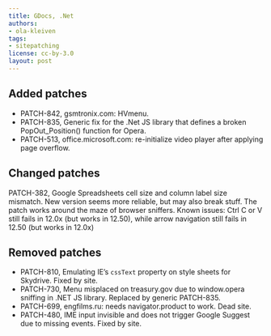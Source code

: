 ```yaml
---
title: GDocs, .Net
authors:
- ola-kleiven
tags:
- sitepatching
license: cc-by-3.0
layout: post
---
```


## Added patches

- PATCH-842, gsmtronix.com: HVmenu.
- PATCH-835, Generic fix for the .Net JS library that defines a broken PopOut_Position() function for Opera.
- PATCH-513, office.microsoft.com: re-initialize video player after applying page overflow.

## Changed patches

PATCH-382, Google Spreadsheets cell size and column label size mismatch. New version seems more reliable, but may also break stuff. The patch works around the maze of browser sniffers. Known issues: Ctrl C or V still fails in 12.0x (but works in 12.50), while arrow navigation still fails in 12.50 (but works in 12.0x)

## Removed patches

- PATCH-810, Emulating IE’s `cssText` property on style sheets for Skydrive. Fixed by site.
- PATCH-730, Menu misplaced on treasury.gov due to window.opera sniffing in .NET JS library. Replaced by generic PATCH-835.
- PATCH-699, engfilms.ru: needs navigator.product to work. Dead site.
- PATCH-480, IME input invisible and does not trigger Google Suggest due to missing events. Fixed by site.
